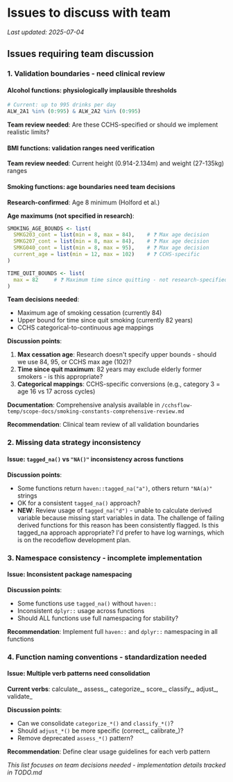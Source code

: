 # Issues to discuss with team

*Last updated: 2025-07-04*

## Issues requiring team discussion

### 1. Validation boundaries - need clinical review

#### Alcohol functions: physiologically implausible thresholds
```r
# Current: up to 995 drinks per day
ALW_2A1 %in% (0:995) & ALW_2A2 %in% (0:995)
```
**Team review needed**: Are these CCHS-specified or should we implement realistic limits?

#### BMI functions: validation ranges need verification
**Team review needed**: Current height (0.914-2.134m) and weight (27-135kg) ranges

#### Smoking functions: age boundaries need team decisions
**Research-confirmed**: Age 8 minimum (Holford et al.)

**Age maximums (not specified in research)**:
```r
SMOKING_AGE_BOUNDS <- list(
  SMKG203_cont = list(min = 8, max = 84),    # ❓ Max age decision
  SMKG207_cont = list(min = 8, max = 84),    # ❓ Max age decision  
  SMKG040_cont = list(min = 8, max = 95),    # ❓ Max age decision
  current_age = list(min = 12, max = 102)    # ❓ CCHS-specific
)

TIME_QUIT_BOUNDS <- list(
  max = 82     # ❓ Maximum time since quitting - not research-specified
)
```

**Team decisions needed**: 
- Maximum age of smoking cessation (currently 84)
- Upper bound for time since quit smoking (currently 82 years)
- CCHS categorical-to-continuous age mappings

**Discussion points**:
1. **Max cessation age**: Research doesn't specify upper bounds - should we use 84, 95, or CCHS max age (102)?
2. **Time since quit maximum**: 82 years may exclude elderly former smokers - is this appropriate?
3. **Categorical mappings**: CCHS-specific conversions (e.g., category 3 = age 16 vs 17 across cycles)

**Documentation**: Comprehensive analysis available in `/cchsflow-temp/scope-docs/smoking-constants-comprehensive-review.md`

**Recommendation**: Clinical team review of all validation boundaries

### 2. Missing data strategy inconsistency

#### Issue: `tagged_na()` vs `"NA()"` inconsistency across functions
**Discussion points**:
- Some functions return `haven::tagged_na("a")`, others return `"NA(a)"` strings
- OK for a consistent `tagged_na()` approach?
- **NEW**: Review usage of `tagged_na("d")` - unable to calculate derived variable because missing start variables in data. The challenge of failing derived functions for this reason has been consistently flagged. Is this tagged_na approach appropriate? I'd prefer to have log warnings, which is on the recodeflow development plan.

### 3. Namespace consistency - incomplete implementation

#### Issue: Inconsistent package namespacing
**Discussion points**:
- Some functions use `tagged_na()` without `haven::`
- Inconsistent `dplyr::` usage across functions
- Should ALL functions use full namespacing for stability?

**Recommendation**: Implement full `haven::` and `dplyr::` namespacing in all functions

### 4. Function naming conventions - standardization needed

#### Issue: Multiple verb patterns need consolidation
**Current verbs**: calculate_, assess_, categorize_, score_, classify_, adjust_, validate_

**Discussion points**:
- Can we consolidate `categorize_*()` and `classify_*()`?
- Should `adjust_*()` be more specific (correct_, calibrate_)?
- Remove deprecated `assess_*()` pattern?

**Recommendation**: Define clear usage guidelines for each verb pattern

*This list focuses on team decisions needed - implementation details tracked in TODO.md*